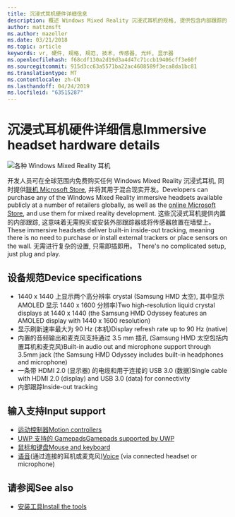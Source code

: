 ```yaml
---
title: 沉浸式耳机硬件详细信息
description: 概述 Windows Mixed Reality 沉浸式耳机的规格, 提供包含内部跟踪的 VR (无需外部安装)。
author: mattzmsft
ms.author: mazeller
ms.date: 03/21/2018
ms.topic: article
keywords: vr, 硬件, 规格, 规范, 技术, 传感器, 光纤, 显示器
ms.openlocfilehash: f68cdf130a2d19d3a4d47c71ccb19406cff3e60f
ms.sourcegitcommit: 915d3cc63a5571ba22ac4608589f3eca8da1bc81
ms.translationtype: MT
ms.contentlocale: zh-CN
ms.lasthandoff: 04/24/2019
ms.locfileid: "63515287"
---
```

# <a name="immersive-headset-hardware-details"></a><span data-ttu-id="52c2b-104">沉浸式耳机硬件详细信息</span><span class="sxs-lookup"><span data-stu-id="52c2b-104">Immersive headset hardware details</span></span>

![各种 Windows Mixed Reality 耳机](images/MR-headsets.png)

<span data-ttu-id="52c2b-106">开发人员可在全球范围内免费购买任何 Windows Mixed Reality 沉浸式耳机, 同时提供[联机 Microsoft Store](https://www.microsoft.com/store/collections/VRandMixedrealityheadsets), 并将其用于混合现实开发。</span><span class="sxs-lookup"><span data-stu-id="52c2b-106">Developers can purchase any of the Windows Mixed Reality immersive headsets available publicly at a number of retailers globally, as well as the [online Microsoft Store](https://www.microsoft.com/store/collections/VRandMixedrealityheadsets), and use them for mixed reality development.</span></span> <span data-ttu-id="52c2b-107">这些沉浸式耳机提供内置的内部跟踪, 这意味着无需购买或安装外部跟踪器或将传感器放置在墙壁上。</span><span class="sxs-lookup"><span data-stu-id="52c2b-107">These immersive headsets deliver built-in inside-out tracking, meaning there is no need to purchase or install external trackers or place sensors on the wall.</span></span><span data-ttu-id="52c2b-108"> 无需进行复杂的设置, 只需即插即用。</span><span class="sxs-lookup"><span data-stu-id="52c2b-108"> There's no complicated setup, just plug and play.</span></span>

## <a name="device-specifications"></a><span data-ttu-id="52c2b-109">设备规范</span><span class="sxs-lookup"><span data-stu-id="52c2b-109">Device specifications</span></span>
* <span data-ttu-id="52c2b-110">1440 x 1440 上显示两个高分辨率 crystal (Samsung HMD 太空), 其中显示 AMOLED 显示 1440 x 1600 分辨率)</span><span class="sxs-lookup"><span data-stu-id="52c2b-110">Two high-resolution liquid crystal displays at 1440 x 1440 (the Samsung HMD Odyssey features an AMOLED display with 1440 x 1600 resolution)</span></span>
* <span data-ttu-id="52c2b-111">显示刷新速率最大为 90 Hz (本机)</span><span class="sxs-lookup"><span data-stu-id="52c2b-111">Display refresh rate up to 90 Hz (native)</span></span>
* <span data-ttu-id="52c2b-112">内置的音频输出和麦克风支持通过 3.5 mm 插孔 (Samsung HMD 太空包括内置耳机和麦克风)</span><span class="sxs-lookup"><span data-stu-id="52c2b-112">Built-in audio out and microphone support through 3.5mm jack (the Samsung HMD Odyssey includes built-in headphones and microphone)</span></span>
* <span data-ttu-id="52c2b-113">一条带 HDMI 2.0 (显示器) 的电缆和用于连接的 USB 3.0 (数据)</span><span class="sxs-lookup"><span data-stu-id="52c2b-113">Single cable with HDMI 2.0 (display) and USB 3.0 (data) for connectivity</span></span>
* <span data-ttu-id="52c2b-114">内部跟踪</span><span class="sxs-lookup"><span data-stu-id="52c2b-114">Inside-out tracking</span></span>

## <a name="input-support"></a><span data-ttu-id="52c2b-115">输入支持</span><span class="sxs-lookup"><span data-stu-id="52c2b-115">Input support</span></span>
* [<span data-ttu-id="52c2b-116">运动控制器</span><span class="sxs-lookup"><span data-stu-id="52c2b-116">Motion controllers</span></span>](motion-controllers.md)
* [<span data-ttu-id="52c2b-117">UWP 支持的 Gamepads</span><span class="sxs-lookup"><span data-stu-id="52c2b-117">Gamepads supported by UWP</span></span>](hardware-accessories.md)
* [<span data-ttu-id="52c2b-118">鼠标和键盘</span><span class="sxs-lookup"><span data-stu-id="52c2b-118">Mouse and keyboard</span></span>](hardware-accessories.md)
* <span data-ttu-id="52c2b-119">[语音](voice-input.md)(通过连接的耳机或麦克风)</span><span class="sxs-lookup"><span data-stu-id="52c2b-119">[Voice](voice-input.md) (via connected headset or microphone)</span></span>

## <a name="see-also"></a><span data-ttu-id="52c2b-120">请参阅</span><span class="sxs-lookup"><span data-stu-id="52c2b-120">See also</span></span>
* [<span data-ttu-id="52c2b-121">安装工具</span><span class="sxs-lookup"><span data-stu-id="52c2b-121">Install the tools</span></span>](install-the-tools.md)
